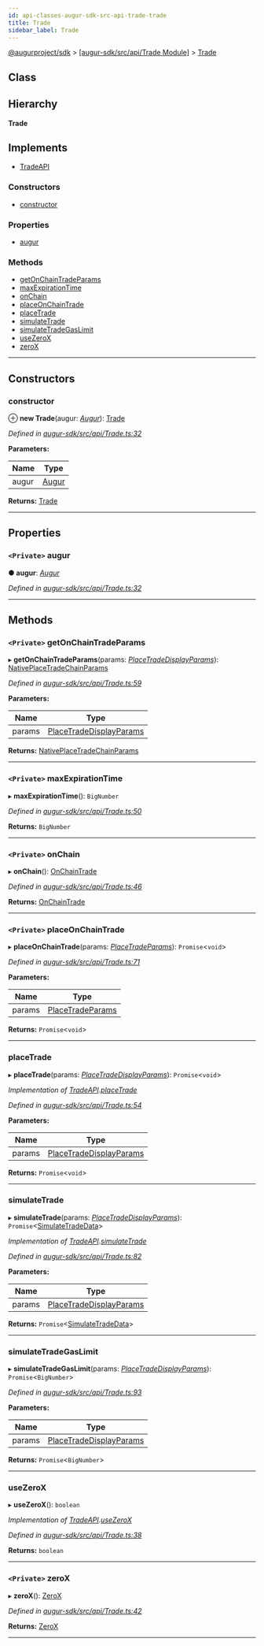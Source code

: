 ```yaml
---
id: api-classes-augur-sdk-src-api-trade-trade
title: Trade
sidebar_label: Trade
---
```


[@augurproject/sdk](api-readme.md) > [[augur-sdk/src/api/Trade Module]](api-modules-augur-sdk-src-api-trade-module.md) > [Trade](api-classes-augur-sdk-src-api-trade-trade.md)

## Class

## Hierarchy

**Trade**

## Implements

* [TradeAPI](api-interfaces-augur-sdk-src-api-trade-tradeapi.md)

### Constructors

* [constructor](api-classes-augur-sdk-src-api-trade-trade.md#constructor)

### Properties

* [augur](api-classes-augur-sdk-src-api-trade-trade.md#augur)

### Methods

* [getOnChainTradeParams](api-classes-augur-sdk-src-api-trade-trade.md#getonchaintradeparams)
* [maxExpirationTime](api-classes-augur-sdk-src-api-trade-trade.md#maxexpirationtime)
* [onChain](api-classes-augur-sdk-src-api-trade-trade.md#onchain)
* [placeOnChainTrade](api-classes-augur-sdk-src-api-trade-trade.md#placeonchaintrade)
* [placeTrade](api-classes-augur-sdk-src-api-trade-trade.md#placetrade)
* [simulateTrade](api-classes-augur-sdk-src-api-trade-trade.md#simulatetrade)
* [simulateTradeGasLimit](api-classes-augur-sdk-src-api-trade-trade.md#simulatetradegaslimit)
* [useZeroX](api-classes-augur-sdk-src-api-trade-trade.md#usezerox)
* [zeroX](api-classes-augur-sdk-src-api-trade-trade.md#zerox)

---

## Constructors

<a id="constructor"></a>

###  constructor

⊕ **new Trade**(augur: *[Augur](api-classes-augur-sdk-src-augur-augur.md)*): [Trade](api-classes-augur-sdk-src-api-trade-trade.md)

*Defined in [augur-sdk/src/api/Trade.ts:32](https://github.com/AugurProject/augur/blob/304ca83772/packages/augur-sdk/src/api/Trade.ts#L32)*

**Parameters:**

| Name | Type |
| ------ | ------ |
| augur | [Augur](api-classes-augur-sdk-src-augur-augur.md) |

**Returns:** [Trade](api-classes-augur-sdk-src-api-trade-trade.md)

___

## Properties

<a id="augur"></a>

### `<Private>` augur

**● augur**: *[Augur](api-classes-augur-sdk-src-augur-augur.md)*

*Defined in [augur-sdk/src/api/Trade.ts:32](https://github.com/AugurProject/augur/blob/304ca83772/packages/augur-sdk/src/api/Trade.ts#L32)*

___

## Methods

<a id="getonchaintradeparams"></a>

### `<Private>` getOnChainTradeParams

▸ **getOnChainTradeParams**(params: *[PlaceTradeDisplayParams](api-interfaces-augur-sdk-src-api-trade-placetradedisplayparams.md)*): [NativePlaceTradeChainParams](api-interfaces-augur-sdk-src-api-onchaintrade-nativeplacetradechainparams.md)

*Defined in [augur-sdk/src/api/Trade.ts:59](https://github.com/AugurProject/augur/blob/304ca83772/packages/augur-sdk/src/api/Trade.ts#L59)*

**Parameters:**

| Name | Type |
| ------ | ------ |
| params | [PlaceTradeDisplayParams](api-interfaces-augur-sdk-src-api-trade-placetradedisplayparams.md) |

**Returns:** [NativePlaceTradeChainParams](api-interfaces-augur-sdk-src-api-onchaintrade-nativeplacetradechainparams.md)

___
<a id="maxexpirationtime"></a>

### `<Private>` maxExpirationTime

▸ **maxExpirationTime**(): `BigNumber`

*Defined in [augur-sdk/src/api/Trade.ts:50](https://github.com/AugurProject/augur/blob/304ca83772/packages/augur-sdk/src/api/Trade.ts#L50)*

**Returns:** `BigNumber`

___
<a id="onchain"></a>

### `<Private>` onChain

▸ **onChain**(): [OnChainTrade](api-classes-augur-sdk-src-api-onchaintrade-onchaintrade.md)

*Defined in [augur-sdk/src/api/Trade.ts:46](https://github.com/AugurProject/augur/blob/304ca83772/packages/augur-sdk/src/api/Trade.ts#L46)*

**Returns:** [OnChainTrade](api-classes-augur-sdk-src-api-onchaintrade-onchaintrade.md)

___
<a id="placeonchaintrade"></a>

### `<Private>` placeOnChainTrade

▸ **placeOnChainTrade**(params: *[PlaceTradeParams](api-interfaces-augur-sdk-src-api-trade-placetradeparams.md)*): `Promise`<`void`>

*Defined in [augur-sdk/src/api/Trade.ts:71](https://github.com/AugurProject/augur/blob/304ca83772/packages/augur-sdk/src/api/Trade.ts#L71)*

**Parameters:**

| Name | Type |
| ------ | ------ |
| params | [PlaceTradeParams](api-interfaces-augur-sdk-src-api-trade-placetradeparams.md) |

**Returns:** `Promise`<`void`>

___
<a id="placetrade"></a>

###  placeTrade

▸ **placeTrade**(params: *[PlaceTradeDisplayParams](api-interfaces-augur-sdk-src-api-trade-placetradedisplayparams.md)*): `Promise`<`void`>

*Implementation of [TradeAPI](api-interfaces-augur-sdk-src-api-trade-tradeapi.md).[placeTrade](api-interfaces-augur-sdk-src-api-trade-tradeapi.md#placetrade)*

*Defined in [augur-sdk/src/api/Trade.ts:54](https://github.com/AugurProject/augur/blob/304ca83772/packages/augur-sdk/src/api/Trade.ts#L54)*

**Parameters:**

| Name | Type |
| ------ | ------ |
| params | [PlaceTradeDisplayParams](api-interfaces-augur-sdk-src-api-trade-placetradedisplayparams.md) |

**Returns:** `Promise`<`void`>

___
<a id="simulatetrade"></a>

###  simulateTrade

▸ **simulateTrade**(params: *[PlaceTradeDisplayParams](api-interfaces-augur-sdk-src-api-trade-placetradedisplayparams.md)*): `Promise`<[SimulateTradeData](api-interfaces-augur-sdk-src-api-trade-simulatetradedata.md)>

*Implementation of [TradeAPI](api-interfaces-augur-sdk-src-api-trade-tradeapi.md).[simulateTrade](api-interfaces-augur-sdk-src-api-trade-tradeapi.md#simulatetrade)*

*Defined in [augur-sdk/src/api/Trade.ts:82](https://github.com/AugurProject/augur/blob/304ca83772/packages/augur-sdk/src/api/Trade.ts#L82)*

**Parameters:**

| Name | Type |
| ------ | ------ |
| params | [PlaceTradeDisplayParams](api-interfaces-augur-sdk-src-api-trade-placetradedisplayparams.md) |

**Returns:** `Promise`<[SimulateTradeData](api-interfaces-augur-sdk-src-api-trade-simulatetradedata.md)>

___
<a id="simulatetradegaslimit"></a>

###  simulateTradeGasLimit

▸ **simulateTradeGasLimit**(params: *[PlaceTradeDisplayParams](api-interfaces-augur-sdk-src-api-trade-placetradedisplayparams.md)*): `Promise`<`BigNumber`>

*Defined in [augur-sdk/src/api/Trade.ts:93](https://github.com/AugurProject/augur/blob/304ca83772/packages/augur-sdk/src/api/Trade.ts#L93)*

**Parameters:**

| Name | Type |
| ------ | ------ |
| params | [PlaceTradeDisplayParams](api-interfaces-augur-sdk-src-api-trade-placetradedisplayparams.md) |

**Returns:** `Promise`<`BigNumber`>

___
<a id="usezerox"></a>

###  useZeroX

▸ **useZeroX**(): `boolean`

*Implementation of [TradeAPI](api-interfaces-augur-sdk-src-api-trade-tradeapi.md).[useZeroX](api-interfaces-augur-sdk-src-api-trade-tradeapi.md#usezerox)*

*Defined in [augur-sdk/src/api/Trade.ts:38](https://github.com/AugurProject/augur/blob/304ca83772/packages/augur-sdk/src/api/Trade.ts#L38)*

**Returns:** `boolean`

___
<a id="zerox"></a>

### `<Private>` zeroX

▸ **zeroX**(): [ZeroX](api-classes-augur-sdk-src-api-zerox-zerox.md)

*Defined in [augur-sdk/src/api/Trade.ts:42](https://github.com/AugurProject/augur/blob/304ca83772/packages/augur-sdk/src/api/Trade.ts#L42)*

**Returns:** [ZeroX](api-classes-augur-sdk-src-api-zerox-zerox.md)

___

